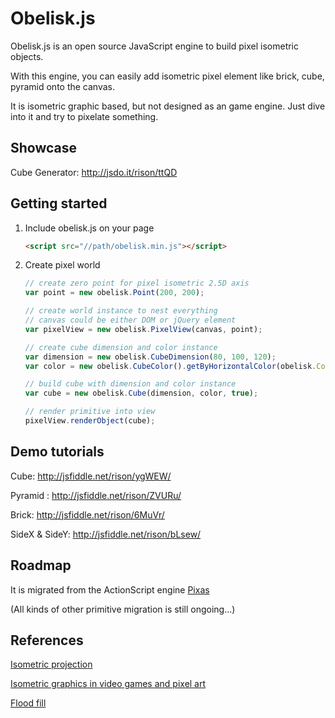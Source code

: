 # Obelisk.js

Obelisk.js is an open source JavaScript engine to build pixel isometric objects.

With this engine, you can easily add isometric pixel element like brick, cube, pyramid onto the canvas.

It is isometric graphic based, but not designed as an game engine. Just dive into it and try to pixelate something.

## Showcase

Cube Generator: http://jsdo.it/rison/ttQD

## Getting started

1. Include obelisk.js on your page

    ```html
    <script src="//path/obelisk.min.js"></script>
    ```

2. Create pixel world

    ```javascript
    // create zero point for pixel isometric 2.5D axis
    var point = new obelisk.Point(200, 200);

    // create world instance to nest everything
    // canvas could be either DOM or jQuery element
    var pixelView = new obelisk.PixelView(canvas, point);

    // create cube dimension and color instance
    var dimension = new obelisk.CubeDimension(80, 100, 120);
    var color = new obelisk.CubeColor().getByHorizontalColor(obelisk.ColorPattern.GRAY);

    // build cube with dimension and color instance
    var cube = new obelisk.Cube(dimension, color, true);

    // render primitive into view
    pixelView.renderObject(cube);
    ```

## Demo tutorials

Cube: http://jsfiddle.net/rison/ygWEW/

Pyramid : http://jsfiddle.net/rison/ZVURu/

Brick: http://jsfiddle.net/rison/6MuVr/

SideX & SideY: http://jsfiddle.net/rison/bLsew/

## Roadmap

It is migrated from the ActionScript engine [Pixas](https://github.com/rison/pixas)

(All kinds of other primitive migration is still ongoing...)

## References

[Isometric projection](http://en.wikipedia.org/wiki/Isometric_projection)

[Isometric graphics in video games and pixel art](http://en.wikipedia.org/wiki/Isometric_graphics_in_video_games_and_pixel_art)

[Flood fill](http://en.wikipedia.org/wiki/Flood_fill)
